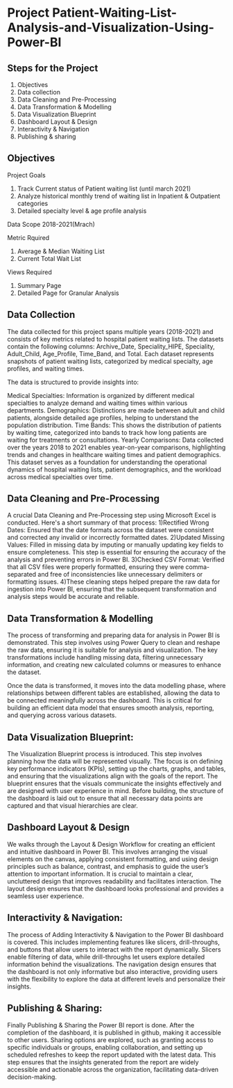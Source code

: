 # Project Patient-Waiting-List-Analysis-and-Visualization-Using-Power-BI

## Steps for the Project
1) Objectives
2) Data collection
3) Data Cleaning and Pre-Processing
4) Data Transformation & Modelling
5) Data Visualization Blueprint
6) Dashboard Layout & Design
7) Interactivity & Navigation
8) Publishing & sharing

## Objectives
Project Goals
1) Track Current status of Patient waiting list (until march 2021)
2) Analyze historical monthly trend of waiting list in Inpatient & Outpatient categories
3) Detailed specialty level & age profile analysis

Data Scope
2018-2021(Mrach)

Metric Rquired
1) Average & Median Waiting List
2) Current Total Wait List

Views Required
1) Summary Page
2) Detailed Page for Granular Analysis

## Data Collection
The data collected for this project spans multiple years (2018-2021) and consists of key metrics related to hospital patient waiting lists. The datasets contain the following columns: Archive_Date, Speciality_HIPE, Speciality, Adult_Child, Age_Profile, Time_Band, and Total. Each dataset represents snapshots of patient waiting lists, categorized by medical specialty, age profiles, and waiting times.

The data is structured to provide insights into:

Medical Specialties: Information is organized by different medical specialties to analyze demand and waiting times within various departments. Demographics: Distinctions are made between adult and child patients, alongside detailed age profiles, helping to understand the population distribution. Time Bands: This shows the distribution of patients by waiting time, categorized into bands to track how long patients are waiting for treatments or consultations. Yearly Comparisons: Data collected over the years 2018 to 2021 enables year-on-year comparisons, highlighting trends and changes in healthcare waiting times and patient demographics. This dataset serves as a foundation for understanding the operational dynamics of hospital waiting lists, patient demographics, and the workload across medical specialties over time.

## Data Cleaning and Pre-Processing
A crucial Data Cleaning and Pre-Processing step using Microsoft Excel is conducted. Here's a short summary of that process:
1)Rectified Wrong Dates: Ensured that the date formats across the dataset were consistent and corrected any invalid or incorrectly formatted dates.
2)Updated Missing Values: Filled in missing data by imputing or manually updating key fields to ensure completeness. This step is essential for ensuring the accuracy of the analysis and preventing errors in Power BI.
3)Checked CSV Format: Verified that all CSV files were properly formatted, ensuring they were comma-separated and free of inconsistencies like unnecessary delimiters or formatting issues.
4)These cleaning steps helped prepare the raw data for ingestion into Power BI, ensuring that the subsequent transformation and analysis steps would be accurate and reliable.

## Data Transformation & Modelling
The process of transforming and preparing data for analysis in Power BI is demonstrated. This step involves using Power Query to clean and reshape the raw data, ensuring it is suitable for analysis and visualization. The key transformations include handling missing data, filtering unnecessary information, and creating new calculated columns or measures to enhance the dataset.

Once the data is transformed, it moves into the data modelling phase, where relationships between different tables are established, allowing the data to be connected meaningfully across the dashboard. This is critical for building an efficient data model that ensures smooth analysis, reporting, and querying across various datasets.

## Data Visualization Blueprint:
The Visualization Blueprint process is introduced. This step involves planning how the data will be represented visually. The focus is on defining key performance indicators (KPIs), setting up the charts, graphs, and tables, and ensuring that the visualizations align with the goals of the report. The blueprint ensures that the visuals communicate the insights effectively and are designed with user experience in mind. Before building, the structure of the dashboard is laid out to ensure that all necessary data points are captured and that visual hierarchies are clear.



## Dashboard Layout & Design
We walks through the Layout & Design Workflow for creating an efficient and intuitive dashboard in Power BI. This involves arranging the visual elements on the canvas, applying consistent formatting, and using design principles such as balance, contrast, and emphasis to guide the user’s attention to important information. It is crucial to maintain a clear, uncluttered design that improves readability and facilitates interaction. The layout design ensures that the dashboard looks professional and provides a seamless user experience.

## Interactivity & Navigation:
The process of Adding Interactivity & Navigation to the Power BI dashboard is covered. This includes implementing features like slicers, drill-throughs, and buttons that allow users to interact with the report dynamically. Slicers enable filtering of data, while drill-throughs let users explore detailed information behind the visualizations. The navigation design ensures that the dashboard is not only informative but also interactive, providing users with the flexibility to explore the data at different levels and personalize their insights.

## Publishing & Sharing:
Finally Publishing & Sharing the Power BI report is done. After the completion of the dashboard, it is published in github, making it accessible to other users. Sharing options are explored, such as granting access to specific individuals or groups, enabling collaboration, and setting up scheduled refreshes to keep the report updated with the latest data. This step ensures that the insights generated from the report are widely accessible and actionable across the organization, facilitating data-driven decision-making.







      
